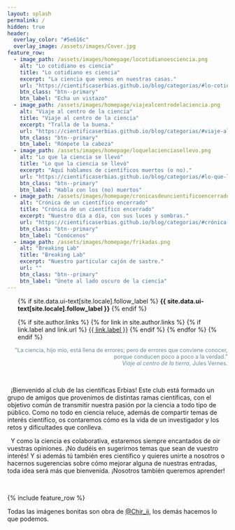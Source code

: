 ```yaml
---
layout: splash
permalink: /
hidden: true
header:
  overlay_color: "#5e616c"
  overlay_image: /assets/images/Cover.jpg
feature_row:
  - image_path: /assets/images/homepage/locotidianoesciencia.png
    alt: "Lo cotidiano es ciencia"
    title: "Lo cotidiano es ciencia"
    excerpt: "La ciencia que vemos en nuestras casas."
    url: "https://cientificaserbias.github.io/blog/categorias/#lo-cotidiano-es-ciencia"
    btn_class: "btn--primary"
    btn_label: "Echa un vistazo"
  - image_path: /assets/images/homepage/viajealcentrodelaciencia.png
    alt: "Viaje al centro de la ciencia"
    title: "Viaje al centro de la ciencia"
    excerpt: "Tralla de la buena."
    url: "https://cientificaserbias.github.io/blog/categorias/#viaje-al-centro-de-la-ciencia"
    btn_class: "btn--primary"
    btn_label: "Rómpete la cabeza"
  - image_path: /assets/images/homepage/loquelacienciasellevo.png
    alt: "Lo que la ciencia se llevó"
    title: "Lo que la ciencia se llevó"
    excerpt: "Aquí hablamos de científicos muertos (o no)."
    url: "https://cientificaserbias.github.io/blog/categorias/#lo-que-la-ciencia-se-llevó"
    btn_class: "btn--primary"
    btn_label: "Habla con los (no) muertos"
  - image_path: /assets/images/homepage/cronicasdeuncientificoencerrado.png
    alt: "Crónica de un científico encerrado"
    title: "Crónica de un científico encerrado"
    excerpt: "Nuestro día a día, con sus luces y sombras."
    url: "https://cientificaserbias.github.io/blog/categorias/#crónica-de-un-científico-encerrado"
    btn_class: "btn--primary"
    btn_label: "Conócenos"  
  - image_path: /assets/images/homepage/frikadas.png
    alt: "Breaking Lab"
    title: "Breaking Lab"
    excerpt: "Nuestro particular cajón de sastre."
    url: ""
    btn_class: "btn--primary"
    btn_label: "Únete al lado oscuro de la ciencia"  
---
```

<ul class="social-icons">
  {% if site.data.ui-text[site.locale].follow_label %}
    <strong>{{ site.data.ui-text[site.locale].follow_label }}</strong>
  {% endif %}

  {% if site.author.links %}
    {% for link in site.author.links %}
      {% if link.label and link.url %}
        <a href="{{ link.url }}" rel="nofollow noopener noreferrer"><i class="{{ link.icon | default: 'fas fa-link' }}" aria-hidden="true"></i> {{ link.label }}</a>
      {% endif %}
    {% endfor %}
  {% endif %} 
</ul>


   <div style="text-align: right;color:#668c99; font-size:0.9em;">"La ciencia, hijo mío, está llena de errores; pero de errores que conviene conocer, porque conducen poco a poco a la verdad."<br>
 <i>Viaje al centro de la tierra</i>, Jules Vernes.</div>
  
&nbsp;
<html>
<head>
<style>

div.ex2 {
  width: 70%;
  margin-left: auto;
  margin-right: auto;
}
</style>
</head>
<body>

<div class="ex2"><p>&nbsp;&nbsp;¡Bienvenido al club de las científicas Erbias! Este club está formado un grupo de amigos que provenimos de distintas ramas científicas, con el objetivo común de transmitir nuestra pasión por la ciencia a todo tipo de público. Como no todo en ciencia reluce, además de compartir temas de interés científico, os contaremos cómo es la vida de un investigador y los retos y dificultades que conlleva.</p>
 
<p>&nbsp;&nbsp;Y como la ciencia es colaborativa, estaremos siempre encantados de oir vuestras opiniones. ¡No dudéis en sugerirnos temas que sean de vuestro interés! Y si además tú también eres científico y quieres unirte a nosotros o hacernos sugerencias sobre cómo mejorar alguna de nuestras entradas, toda idea será más que bienvenida. ¡Nosotros también queremos aprender!</p>
</div>

</body>
  
&nbsp;

{% include feature_row %}


Todas las imágenes bonitas son obra de <a href="https://www.instagram.com/chir_ii/?hl=en" target="_blank">@Chir_ii</a>, los demás hacemos lo que podemos.


